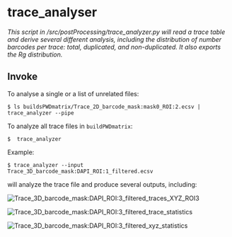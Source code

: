 # trace_analyser

*This script in /src/postProcessing/trace_analyzer.py will read a trace table and derive several different analysis, including the distribution of number barcodes per trace: total, duplicated, and non-duplicated. It also exports the Rg distribution.*

## Invoke


To analyse a single or a list of unrelated files:

```
$ ls buildsPWDmatrix/Trace_2D_barcode_mask:mask0_ROI:2.ecsv | trace_analyzer --pipe
```

To analyze all trace files in `buildPWDmatrix`:

```
$  trace_analyzer
```

Example:

```
$ trace_analyzer --input Trace_3D_barcode_mask:DAPI_ROI:1_filtered.ecsv
```

will analyze the trace file and produce several outputs, including:


![Trace_3D_barcode_mask:DAPI_ROI:3_filtered_traces_XYZ_ROI3](https://github.com/marcnol/pyHiM/assets/341757/2b3f32f2-d9a6-41c8-98b7-372cc60a0439)

![Trace_3D_barcode_mask:DAPI_ROI:3_filtered_trace_statistics](https://github.com/marcnol/pyHiM/assets/341757/281cf895-d043-422c-a7c1-5fc7dcbbf857)

![Trace_3D_barcode_mask:DAPI_ROI:3_filtered_xyz_statistics](https://github.com/marcnol/pyHiM/assets/341757/c33e6a4b-0678-4f1e-b1cd-8834e0779560)
